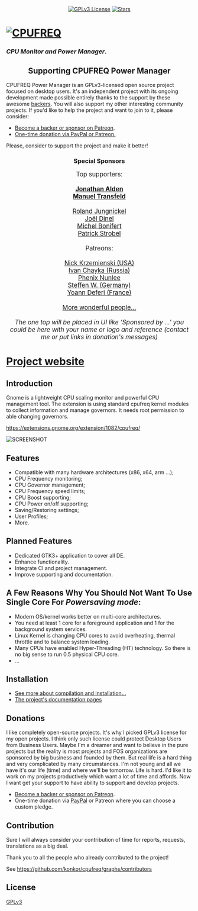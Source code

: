 <p align="center">
  <a href="https://github.com/konkor/cpufreq"><img src="https://img.shields.io/github/license/konkor/cpufreq.svg" alt="GPLv3 License"></a>
  <a href="https://github.com/konkor/cpufreq"><img src="https://img.shields.io/github/stars/konkor/cpufreq.svg?style=social&label=Star&style=flat-square" alt="Stars"></a>
</p>

# [![CPUFREQ](/docs/assets/images/logo.png?raw=true)](https://konkor.github.io/cpufreq/)
### _CPU Monitor and Power Manager_.

<h2 align="center">Supporting CPUFREQ Power Manager</h2>

CPUFREQ Power Manager is an GPLv3-licensed open source project focused on desktop users. It's an independent project with its ongoing development made possible entirely thanks to the support by these awesome [backers](https://github.com/konkor/cpufreq/blob/master/BACKERS.md). You will also support my other interesting community projects. If you'd like to help the project and want to join to it, please consider:

- [Become a backer or sponsor on Patreon](https://www.patreon.com/konkor).
- [One-time donation via PayPal or Patreon.](#donations)

Please, consider to support the project and make it better!

<h3 align="center">Special Sponsors</h3>
<!--special start-->

<p align="center">
  <big>
    Top supporters:<br><br><b>
    <a href="https://konkor.github.io/cpufreq/supporters/">Jonathan Alden</a><br>
    <a href="https://konkor.github.io/cpufreq/supporters/">Manuel Transfeld</a><br>
    <br></b>
    <a href="https://konkor.github.io/cpufreq/supporters/">Roland Jungnickel</a><br>
    <a href="https://konkor.github.io/cpufreq/supporters/">Joël Dinel</a><br>
    <a href="https://konkor.github.io/cpufreq/supporters/">Michel Bonifert</a><br>
    <a href="https://konkor.github.io/cpufreq/supporters/">Patrick Strobel</a><br>
    <br>
    Patreons:<br><br>
    <a href="https://github.com/krzemienski">Nick Krzemienski (USA)</a><br>
    <a href="https://vk.com/anaumynaugames">Ivan Chayka (Russia)</a><br>
    <a href="http://konkor.github.io/cpufreq/sponsors/">Phenix Nunlee</a><br>
    <a href="http://konkor.github.io/cpufreq/sponsors/">Steffen W. (Germany)</a><br>
    <a href="http://konkor.github.io/cpufreq/sponsors/">Yoann Deferi (France)</a><br>
    <br>
    <a href="https://konkor.github.io/cpufreq/supporters/">More wonderful people...</a><br>
    <br>
    <i>The one top will be placed in UI like 'Sponsored by ...' you could be here with your name or logo and reference (contact me or put links in donation's messages)</i>
  </big>
</p>

<!--special end-->
# [Project website](https://konkor.github.io/cpufreq/)
## Introduction
Gnome is a lightweight CPU scaling monitor and powerful CPU management tool. The extension is using standard cpufreq kernel modules to collect information and manage governors. It needs root permission to able changing governors.

https://extensions.gnome.org/extension/1082/cpufreq/

![SCREENSHOT](https://i.imgur.com/3oLzUUy.png)

## Features
* Compatible with many hardware architectures (x86, x64, arm ...);
* CPU Frequency monitoring;
* CPU Governor management;
* CPU Frequency speed limits;
* CPU Boost supporting;
* CPU Power on/off supporting;
* Saving/Restoring settings;
* User Profiles;
* More.

## Planned Features
* Dedicated GTK3+ application to cover all DE.
* Enhance functionality.
* Integrate CI and project management.
* Improve supporting and documentation.

## A Few Reasons Why You Should Not Want To Use Single Core For _Powersaving mode_:
* Modern OS/kernel works better on multi-core architectures.
* You need at least 1 core for a foreground application and 1 for the background system services.
* Linux Kernel is changing CPU cores to avoid overheating, thermal throttle and to balance system loading.
* Many CPUs have enabled Hyper-Threading (HT) technology. So there is no big sense to run 0.5 physical CPU core.
* ...

## Installation

- [See more about compilation and installation...](/INSTALL.md)
- [The project's documentation pages](http://konkor.github.io/cpufreq/install/)

## Donations
 I like completely open-source projects. It's why I picked GPLv3 license for my open projects. I think only such license could protect Desktop Users from Business Users. Maybe I'm a dreamer and want to believe in the pure projects but the reality is most projects and FOS organizations are sponsored by big business and founded by them.
 But real life is a hard thing and very complicated by many circumstances. I'm not young and all we have it's our life (time) and where we'll be tomorrow. Life is hard. I'd like it to work on my projects productively which want a lot of time and affords. Now I want get your support to have ability to support and develop projects.

- [Become a backer or sponsor on Patreon](https://www.patreon.com/konkor).
- One-time donation via [PayPal](https://www.paypal.com/cgi-bin/webscr?cmd=_s-xclick&hosted_button_id=JGFPHFHXMER6L) or Patreon where you can choose a custom pledge.

## Contribution

 Sure I will always consider your contribution of time for reports, requests, translations as a big deal.

Thank you to all the people who already contributed to the project!

See https://github.com/konkor/cpufreq/graphs/contributors

## License

[GPLv3](https://www.gnu.org/licenses/gpl.html)
